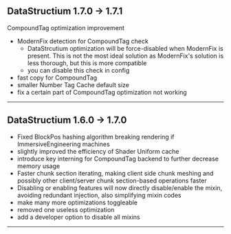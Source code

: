 ## DataStructium 1.7.0 -> 1.7.1

CompoundTag optimization improvement

- ModernFix detection for CompoundTag check
  - DataStrcutium optimization will be force-disabled when ModernFix is present. This is not the most ideal solution as
ModernFix's solution is less thorough, but this is more compatible
  - you can disable this check in config
- fast copy for CompoundTag
- smaller Number Tag Cache default size
- fix a certain part of CompoundTag optimization not working

---

## DataStructium 1.6.0 -> 1.7.0

- Fixed BlockPos hashing algorithm breaking rendering if ImmersiveEngineering machines
- slightly improved the efficiency of Shader Uniform cache
- introduce key interning for CompoundTag backend to further decrease memory usage
- Faster chunk section iterating, making client side chunk meshing and possibly other client/server chunk section-based
  operations faster
- Disabling or enabling features will now directly disable/enable the mixin, avoiding redundant injection, also
  simplifying mixin codes
- make many more optimizations toggleable
- removed one useless optimization
- add a developer option to disable all mixins

---
